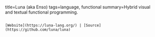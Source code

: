 title=Luna (aka Enso)
tags=language, functional
summary=Hybrid visual and textual functional programming.
~~~~~~

[Website](https://luna-lang.org/) | [Source](https://github.com/luna/luna)

